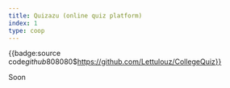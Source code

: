 ```yaml
---
title: Quizazu (online quiz platform)
index: 1
type: coop
---
```


{{badge:source code$github$808080$https://github.com/Lettulouz/CollegeQuiz}}

Soon
